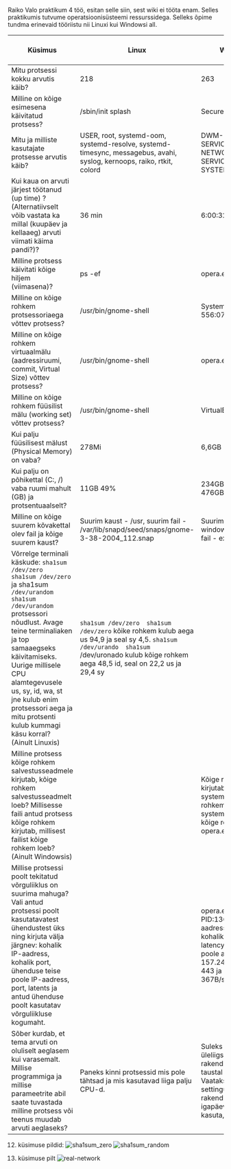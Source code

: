 Raiko Valo praktikum 4 töö, esitan selle siin, sest wiki ei tööta enam. Selles praktikumis tutvume operatsioonisüsteemi ressurssidega. Selleks õpime tundma erinevaid tööriistu nii Linuxi kui Windowsi all.

|Küsimus|Linux|Windows|Linuxis kasutatud käsklus|Windowsis kasutatud tööriist|
| --- | --- | --- |  --- | --- |
|Mitu protsessi kokku arvutis käib?|218|263|ps -aux (kriips) wc -l|Task manager -> Performance|
|Milline on kõige esimesena käivitatud protsess?|/sbin/init splash|Secure System|ps axo pid,cmd,comm,etime|Process Explorer -> start time|
|Mitu ja milliste kasutajate protsesse arvutis käib?|USER, root, systemd-oom, systemd-resolve, systemd-timesync, messagebus, avahi, syslog, kernoops, raiko, rtkit, colord|DWM-2, LOCAL SERVICES, NETWORK SERVICES, USER, SYSTEM, UMFD-0|ps -eo user|Task manager -> details|
|Kui kaua on arvuti järjest töötanud (up time) ? (Alternatiivselt võib vastata ka millal (kuupäev ja kellaaeg) arvuti viimati käima pandi?)?|36 min|6:00:32:31|uptime|Task manager -> performance -> CPU|
|Milline protsess käivitati kõige hiljem (viimasena)?|ps -ef|opera.exe|ps -ef|Process explorer -> start time|
|Milline on kõige rohkem protsessoriaega võttev protsess?|/usr/bin/gnome-shell|System Idle Process 556:07:44.703|ps -aux --sort -pcpu|process explorer -> CPU time|
|Milline on kõige rohkem virtuaalmälu (aadressiruumi, commit, Virtual Size) võttev protsess?|/usr/bin/gnome-shell|opera.exe|ps -aux --sort -vsz|Process Explorer -> Virtual Size|
|Milline on kõige rohkem füüsilist mälu (working set) võttev protsess?|/usr/bin/gnome-shell|VirtualBoxVm.exe|ps -aux --sort -pcpu|Process Explorer -> working set|
|Kui palju füüsilisest mälust (Physical Memory) on vaba?|278Mi|6,6GB|free -h|Task Manager -> Performance -> Memory|
|Kui palju on põhikettal (C:, /) vaba ruumi mahult (GB) ja protsentuaalselt?|11GB 49%|234GB free of 476GB -> 49,57%|df -h|File explorer -> this pc|
|Milline on kõige suurem kõvakettal olev fail ja kõige suurem kaust?|Suurim kaust - /usr, suurim fail - /var/lib/snapd/seed/snaps/gnome-3-38-2004_112.snap|Suurim kaust - windows ja suurim fail - ext4.vhdx|sudo du -a / | sort -n -r | head -n 100|WinDirStat|
|Võrrelge terminali käskude: ```sha1sum /dev/zero  sha1sum /dev/zero``` ja sha1sum ```/dev/urandom  sha1sum /dev/urandom``` protsessori nõudlust. Avage teine terminaliaken ja top samaaegseks käivitamiseks. Uurige millisele CPU alamtegevusele us, sy, id, wa, st jne kulub enim protsessori aega ja mitu protsenti kulub kummagi käsu korral? (Ainult Linuxis)|```sha1sum /dev/zero  sha1sum /dev/zero``` kõike rohkem kulub aega us 94,9 ja seal sy 4,5. ```sha1sum /dev/urando  sha1sum``` /dev/uronado kulub kõige rohkem aega 48,5 id, seal on 22,2 us ja 29,4 sy| |top| |
|Milline protsess kõige rohkem salvestusseadmele kirjutab, kõige rohkem salvestusseadmelt loeb? Millisesse faili antud protsess kõige rohkem kirjutab, millisest failist kõige rohkem loeb? (Ainult Windowsis)| |Kõige rohkem kirjutab ja loeb system. Kõige rohkem kirjutab system protsess ja kõige rohkem loeb opera.exe protsess | |Resource manager -> disk -> disk activity|
|Millise protsessi poolt tekitatud võrguliiklus on suurima mahuga? Vali antud protsessi poolt kasutatavatest ühendustest üks ning kirjuta välja järgnev: kohalik IP-aadress, kohalik port, ühenduse teise poole IP-aadress, port, latents ja antud ühenduse poolt kasutatav võrguliikluse kogumaht.| |opera.exe PID:13640 kohalik aadress:192.186.3.8 kohalik port:54471 latency 43ms teise poole aadress: 157.240.205.1 port: 443 ja kogumaht 367B/sec | |Resource Monitor -> network|
|Sõber kurdab, et tema arvuti on oluliselt aeglasem kui varasemalt. Millise programmiga ja millise parameetrite abil saate tuvastada milline protsess või teenus muudab arvuti aeglaseks?|Paneks kinni protsessid mis pole tähtsad ja mis kasutavad liiga palju CPU-d.  |Suleks kõik üleliigsed rakendused mis taustal käivad. Vaataks üle startup settingud, ja keelaks rakendustel, mida igapäevaselt ei kasuta, käivituda.|top|Task manager|


12. küsimuse pildid: 
![sha1sum_zero](https://user-images.githubusercontent.com/34316385/194403419-06e3858a-68e2-4993-92b0-d9f7c061e0fa.png)
![sha1sum_random](https://user-images.githubusercontent.com/34316385/194403432-95a53de1-e661-4700-a00c-e9aeac9506a2.png)

14. küsimuse pilt
![real-network](https://user-images.githubusercontent.com/34316385/194403576-7199a6ab-46a9-4d92-bcc7-0f6409d4007c.png)
